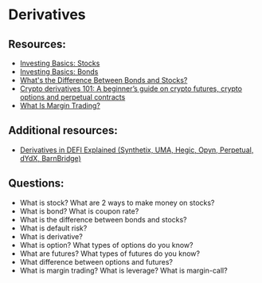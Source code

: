 # Derivatives

## Resources:

* [Investing Basics: Stocks](https://www.youtube.com/watch?v=hE2NsJGpEq4)
* [Investing Basics: Bonds](https://www.youtube.com/watch?v=IuyejHOGCro)
* [What's the Difference Between Bonds and Stocks?](https://www.youtube.com/watch?v=uI2vhCitTBw)
* [Crypto derivatives 101: A beginner’s guide on crypto futures, crypto options and perpetual contracts](https://cointelegraph.com/learn/crypto-derivatives)
* [What Is Margin Trading?](https://academy.binance.com/en/articles/what-is-margin-trading)

## Additional resources:
* [Derivatives in DEFI Explained (Synthetix, UMA, Hegic, Opyn, Perpetual, dYdX, BarnBridge)](https://www.youtube.com/watch?v=QxoqPZRw9y4)

## Questions:
* What is stock? What are 2 ways to make money on stocks?
* What is bond? What is coupon rate?
* What is the difference between bonds and stocks?
* What is default risk?
* What is derivative?
* What is option? What types of options do you know?
* What are futures? What types of futures do you know?
* What difference between options and futures?
* What is margin trading? What is leverage? What is margin-call?
